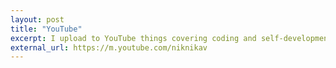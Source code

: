 ```yaml
---
layout: post
title: "YouTube"
excerpt: I upload to YouTube things covering coding and self-development.
external_url: https://m.youtube.com/niknikav
---
```

